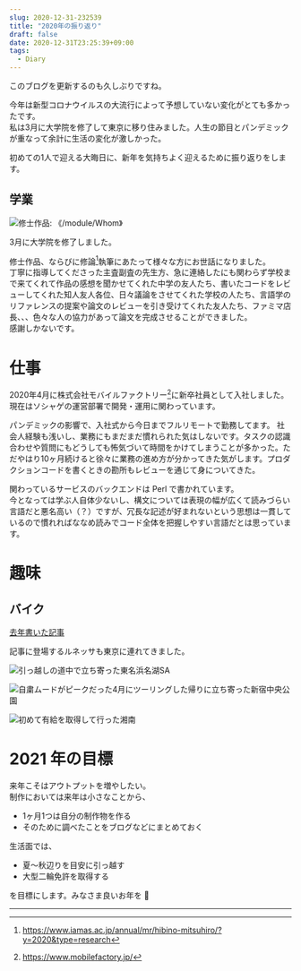 ```yaml
---
slug: 2020-12-31-232539
title: "2020年の振り返り"
draft: false
date: 2020-12-31T23:25:39+09:00
tags:
  - Diary
---
```


このブログを更新するのも久しぶりですね。

今年は新型コロナウイルスの大流行によって予想していない変化がとても多かったです。  
私は3月に大学院を修了して東京に移り住みました。人生の節目とパンデミックが重なって余計に生活の変化が激しかった。

初めての1人で迎える大晦日に、新年を気持ちよく迎えるために振り返りをします。

## 学業

![修士作品: 《/module/Whom》](/20190923162434.jpg)

3月に大学院を修了しました。

修士作品、ならびに修論[^thesis]執筆にあたって様々な方にお世話になりました。  
丁寧に指導してくださった主査副査の先生方、急に連絡したにも関わらず学校まで来てくれて作品の感想を聞かせてくれた中学の友人たち、書いたコードをレビューしてくれた知人友人各位、日々議論をさせてくれた学校の人たち、言語学のリファレンスの提案や論文のレビューを引き受けてくれた友人たち、ファミマ店長、、、色々な人の協力があって論文を完成させることができました。  
感謝しかないです。

# 仕事

2020年4月に株式会社モバイルファクトリー[^mf]に新卒社員として入社しました。  
現在はソシャゲの運営部署で開発・運用に関わっています。

パンデミックの影響で、入社式から今日までフルリモートで勤務してます。
社会人経験も浅いし、業務にもまだまだ慣れられた気はしないです。タスクの認識合わせや質問にもどうしても怖気づいて時間をかけてしまうことが多かった。ただやはり10ヶ月続けると徐々に業務の進め方が分かってきた気がします。プロダクションコードを書くときの勘所もレビューを通じて身についてきた。

関わっているサービスのバックエンドは Perl で書かれています。  
今となっては学ぶ人自体少ないし、構文については表現の幅が広くて読みづらい言語だと悪名高い（？）ですが、冗長な記述が好まれないという思想は一貫しているので慣れればななめ読みでコード全体を把握しやすい言語だとは思っています。

# 趣味

## バイク

[去年書いた記事](/entry/20191213-1576163438/)

記事に登場するルネッサも東京に連れてきました。

![引っ越しの道中で立ち寄った東名浜名湖SA](/20201231184154.jpg)

![自粛ムードがピークだった4月にツーリングした帰りに立ち寄った新宿中央公園](/20201231204152.jpg)

![初めて有給を取得して行った湘南](/20210101000303.jpg)


# 2021 年の目標

来年こそはアウトプットを増やしたい。  
制作においては来年は小さなことから、

- 1ヶ月1つは自分の制作物を作る
- そのために調べたことをブログなどにまとめておく

生活面では、

- 夏〜秋辺りを目安に引っ越す
- 大型二輪免許を取得する

を目標にします。みなさま良いお年を 👋

----

[^thesis]: https://www.iamas.ac.jp/annual/mr/hibino-mitsuhiro/?y=2020&type=research
[^mf]: https://www.mobilefactory.jp/
